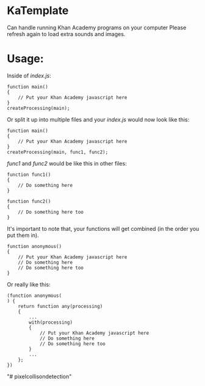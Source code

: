 # KaTemplate
Can handle running Khan Academy programs on your computer
Please refresh again to load extra sounds and images.

# Usage:

Inside of _index.js_:

```
function main()
{
    // Put your Khan Academy javascript here
}
createProcessing(main);
```

Or split it up into multiple files and your _index.js_ would now look like this:
```
function main()
{
    // Put your Khan Academy javascript here
}
createProcessing(main, func1, func2);
```

_func1_ and _func2_ would be like this in other files:

```
function func1()
{
    // Do something here
}
```

```
function func2()
{
    // Do something here too
}
```

It's important to note that, your functions will get combined (in the order you put them in).

```
function anonymous()
{
    // Put your Khan Academy javascript here
    // Do something here
    // Do something here too
}
```

Or really like this:

```
(function anonymous(
) {
    return function any(processing)
    {
        ...
        with(processing)
        {
            // Put your Khan Academy javascript here
            // Do something here
            // Do something here too
        }
        ...
    };
})
```
"# pixelcollisondetection" 
